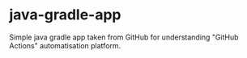 # java-gradle-app
Simple java gradle app taken from GitHub for understanding "GitHub Actions" automatisation platform.
